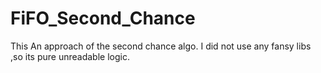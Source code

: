 # FiFO_Second_Chance
This An approach of the second chance algo.
I did not use any fansy libs ,so its pure unreadable logic.
